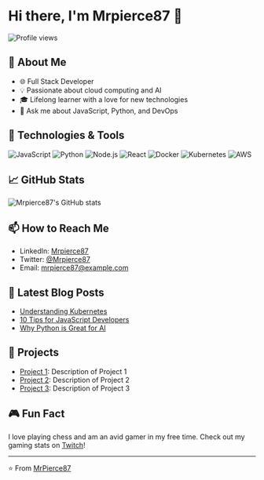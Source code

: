 # Hi there, I'm Mrpierce87 👋

![Profile views](https://gpvc.arturio.dev/Mrpierce87)

## 💼 About Me
- 🌐 Full Stack Developer
- 💡 Passionate about cloud computing and AI
- 🎓 Lifelong learner with a love for new technologies
- 💬 Ask me about JavaScript, Python, and DevOps

## 🚀 Technologies & Tools
![JavaScript](https://img.shields.io/badge/-JavaScript-black?style=flat-square&logo=javascript)
![Python](https://img.shields.io/badge/-Python-black?style=flat-square&logo=python)
![Node.js](https://img.shields.io/badge/-Node.js-black?style=flat-square&logo=node.js)
![React](https://img.shields.io/badge/-React-black?style=flat-square&logo=react)
![Docker](https://img.shields.io/badge/-Docker-black?style=flat-square&logo=docker)
![Kubernetes](https://img.shields.io/badge/-Kubernetes-black?style=flat-square&logo=kubernetes)
![AWS](https://img.shields.io/badge/-AWS-black?style=flat-square&logo=amazon-aws)

## 📈 GitHub Stats
![Mrpierce87's GitHub stats](https://github-readme-stats.vercel.app/api?username=Mrpierce87&show_icons=true&theme=radical)

## 📫 How to Reach Me
- LinkedIn: [Mrpierce87](https://www.linkedin.com/in/Mrpierce87)
- Twitter: [@Mrpierce87](https://twitter.com/Mrpierce87)
- Email: mrpierce87@example.com

## 📝 Latest Blog Posts
<!-- BLOG-POST-LIST:START -->
- [Understanding Kubernetes](https://blog.example.com/understanding-kubernetes)
- [10 Tips for JavaScript Developers](https://blog.example.com/10-tips-for-javascript)
- [Why Python is Great for AI](https://blog.example.com/why-python-for-ai)
<!-- BLOG-POST-LIST:END -->

## 🌟 Projects
- [Project 1](https://github.com/Mrpierce87/project1): Description of Project 1
- [Project 2](https://github.com/Mrpierce87/project2): Description of Project 2
- [Project 3](https://github.com/Mrpierce87/project3): Description of Project 3

## 🎮 Fun Fact
I love playing chess and am an avid gamer in my free time. Check out my gaming stats on [Twitch](https://www.twitch.tv/Mrpierce87)!

---

⭐️ From [MrPierce87](https://github.com/Mrpierce87)
